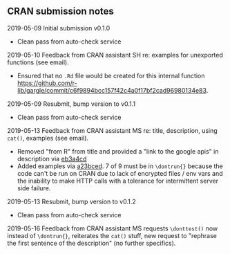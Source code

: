 ## CRAN submission notes

2019-05-09 Initial submission v0.1.0

  * Clean pass from auto-check service

2019-05-10 Feedback from CRAN assistant SH re: examples for unexported functions (see email).

  * Ensured that no `.Rd` file would be created for this internal function <https://github.com/r-lib/gargle/commit/c6f9894bcc157f42c4a0f17bf2cad96980134e83>.

2019-05-09 Resubmit, bump version to v0.1.1

  * Clean pass from auto-check service

2019-05-13 Feedback from CRAN assistant MS re: title, description, using `cat()`, examples (see email).

  * Removed "from R" from title and provided a "link to the google apis" in description via [eb3a4cd](https://github.com/r-lib/gargle/commit/eb3a4cdf87d9f64d4e0f5472fe377f97a9f75538)
  * Added examples via [a23bced](https://github.com/r-lib/gargle/commit/a23bced6e62cb947c49fad061424d50de39e3ff0). 7 of 9 must be in `\dontrun{}` because the code can't be run on CRAN due to lack of encrypted files / env vars and the inability to make HTTP calls with a tolerance for intermittent server side failure.

2019-05-13 Resubmit, bump version to v0.1.2

  * Clean pass from auto-check service

2019-05-16 Feedback from CRAN assistant MS requests `\donttest()` now instead of `\dontrun{}`, reiterates the `cat()` stuff, new request to "rephrase the first sentence of the description" (no further specifics).
